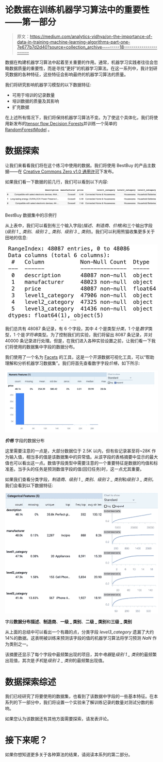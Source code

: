 # 论数据在训练机器学习算法中的重要性——第一部分

> 原文：<https://medium.com/analytics-vidhya/on-the-importance-of-data-in-training-machine-learning-algorithms-part-one-7e677b7d2d40?source=collection_archive---------18----------------------->

数据在构建机器学习算法中起着至关重要的作用。通常，机器学习实践者往往会忽略数据质量的重要性，而是寻找“更好”的机器学习算法。在这一系列中，我计划研究数据的各种特征，这些特征会影响最终的机器学习算法的质量。

我们将研究影响机器学习模型的以下数据特征:

*   可用于培训的记录数量
*   培训数据的质量及其影响
*   扩充数据

在上述所有情况下，我们将保持机器学习算法不变。为了使这个具体化，我们将使用新发布的[tensor flow Decision Forests](https://www.tensorflow.org/decision_forests)并训练一个简单的 [RandomForestModel](https://www.tensorflow.org/decision_forests/api_docs/python/tfdf/keras/RandomForestModel) 。

# 数据探索

让我们来看看我们将在这个练习中使用的数据。我们将使用 BestBuy 的产品主数据——在 [Creative Commons Zero v1.0 通用许可](https://github.com/BestBuyAPIs/open-data-set/blob/master/LICENSE)下发布。

如果我们看一下数据的前几行，我们可以看到以下内容:

![](img/663d51db0633a80cc5d166abb8dca966.png)

BestBuy 数据集中的示例行

从上表中，我们可以看到有三个输入字段(*描述*、*制造商*、*价格*)和三个输出字段(*级别 1 _ 类别*、*级别 2 _ 类别*、*级别 3 _ 类别*)。我们可以利用熊猫收集更多关于田地的信息:

![](img/0b670cce3e208c8ed3753975e45198d1.png)

我们总共有 48087 条记录，有 6 个字段，其中 4 个是类型*分类*，1 个是*数字*类型，1 个是*字符串*类型。为了控制我们的实验，我们将留出 8087 条记录，并对 40000 条记录进行处理。但是，在我们进入各种实验设置之前，让我们看一下我们将使用的数据集中字段的数据分布。

我们使用了一个名为 [Facets](https://pair-code.github.io/facets/) 的工具，这是一个开源数据可视化工具，可以“帮助理解和分析机器学习数据集”。我们将首先查看数字字段*价格*，如下所示:

![](img/06a63aa5ea2b0ec75e9f560b195943c7.png)

***价格*** 字段的数据分布

这里需要注意的一点是，大部分数据位于 2.5K 以内，但有些记录甚至将~28K 作为输入值，相当多的值是该数据集中的异常值。从该字段的表格摘要中显示的最大值也可以看出这一点。数值字段类型中需要注意的一个重要特征是数据的均值和标准差。当手头的任务是预测数值字段的值(回归任务)时，这一点尤其重要。

如果我们查看分类字段，*制造商*、*级别 1 _ 类别*、*级别 2 _ 类别*和*级别 3 _ 类别*，我们会看到以下数据特征:

![](img/8c81d33ca7ae0b2dbd78580c87dd379e.png)

字段**数据分布描述**、**制造商**、**一级 _ 类别**、**二级 _ 类别**和**三级 _ 类别**

从上面的总结中可以看出一个有趣的点，分类字段 *level3_category* 遗漏了大约 14%的数据。这表明被训练来预测该字段的值的机器学习算法将学习预测 *NaN* 作为类别之一。

该摘要还显示了每个字段中最频繁出现的项目，其中*电器*是*级别 1 _ 类别*的最频繁出现值，其次是*手机*是*级别 2 _ 类别*的最频繁出现值。

# 数据探索综述

我们已经研究了将要使用的数据集，也看到了该数据中字段的一些基本特征。在本系列的下一部分中，我们将设置一个实验来了解训练记录的数量对测试分数的影响。

如果您认为该数据还有其他方面需要探索，请发表评论。

# 接下来呢？

如果你想知道更多关于各种算法的结果，请阅读本系列的第二部分。